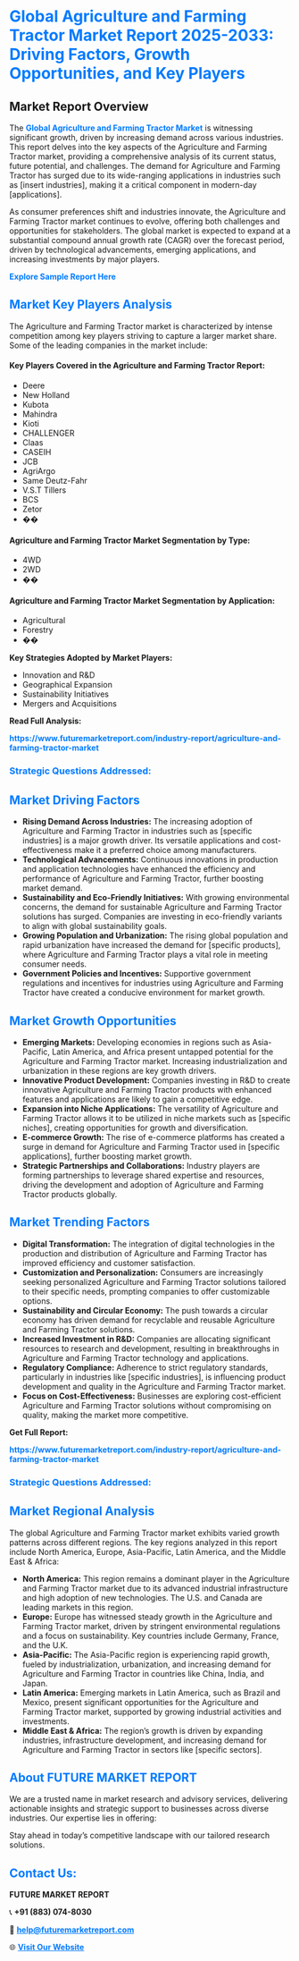 <h1 style="color: #007BFF;">Global Agriculture and Farming Tractor Market Report 2025-2033: Driving Factors, Growth Opportunities, and Key Players</h1>

<section id="overview">
<h2>Market Report Overview</h2>
<p>The <a href="https://www.futuremarketreport.com/industry-report/agriculture-and-farming-tractor-market" style="color: #007BFF; text-decoration: none;"><strong>Global Agriculture and Farming Tractor Market</strong></a> is witnessing significant growth, driven by increasing demand across various industries. This report delves into the key aspects of the Agriculture and Farming Tractor market, providing a comprehensive analysis of its current status, future potential, and challenges. The demand for Agriculture and Farming Tractor has surged due to its wide-ranging applications in industries such as [insert industries], making it a critical component in modern-day [applications].</p>
<p>As consumer preferences shift and industries innovate, the Agriculture and Farming Tractor market continues to evolve, offering both challenges and opportunities for stakeholders. The global market is expected to expand at a substantial compound annual growth rate (CAGR) over the forecast period, driven by technological advancements, emerging applications, and increasing investments by major players.</p>
</section>

<section id="overview">
<p><a href="https://www.futuremarketreport.com/request-sample/reportId=113581" style="color: #007BFF; text-decoration: none;"><strong>Explore Sample Report Here</strong></a></p>
</section>

<section id="key-players">
<h2 style="color: #007BFF;">Market Key Players Analysis</h2>
<p>The Agriculture and Farming Tractor market is characterized by intense competition among key players striving to capture a larger market share. Some of the leading companies in the market include:</p>
<h4>Key Players Covered in the Agriculture and Farming Tractor Report:</h4>
<ul><li>Deere</li><li>New Holland</li><li>Kubota</li><li>Mahindra</li><li>Kioti</li><li>CHALLENGER</li><li>Claas</li><li>CASEIH</li><li>JCB</li><li>AgriArgo</li><li>Same Deutz-Fahr</li><li>V.S.T Tillers</li><li>BCS</li><li>Zetor</li><li>��</li></ul>
<h4>Agriculture and Farming Tractor Market Segmentation by Type:</h4>
<ul><li>4WD</li><li>2WD</li><li>��</li></ul>

<h4>Agriculture and Farming Tractor Market Segmentation by Application:</h4>
<ul><li>Agricultural</li><li>Forestry</li><li>��</li></ul>
<p><strong>Key Strategies Adopted by Market Players:</strong></p>
<ul>
<li>Innovation and R&D</li>
<li>Geographical Expansion</li>
<li>Sustainability Initiatives</li>
<li>Mergers and Acquisitions</li>
</ul>
</section>

<section>
<p><strong>Read Full Analysis: </strong></p><a href="https://www.futuremarketreport.com/industry-report/agriculture-and-farming-tractor-market" style="color: #007BFF; text-decoration: none;"><strong>https://www.futuremarketreport.com/industry-report/agriculture-and-farming-tractor-market</strong></a>
<h3 style="color: #007BFF;">Strategic Questions Addressed:</h3>
</section>

<section id="driving-factors">
<h2 style="color: #007BFF;">Market Driving Factors</h2>
<ul>
<li><strong>Rising Demand Across Industries:</strong> The increasing adoption of Agriculture and Farming Tractor in industries such as [specific industries] is a major growth driver. Its versatile applications and cost-effectiveness make it a preferred choice among manufacturers.</li>
<li><strong>Technological Advancements:</strong> Continuous innovations in production and application technologies have enhanced the efficiency and performance of Agriculture and Farming Tractor, further boosting market demand.</li>
<li><strong>Sustainability and Eco-Friendly Initiatives:</strong> With growing environmental concerns, the demand for sustainable Agriculture and Farming Tractor solutions has surged. Companies are investing in eco-friendly variants to align with global sustainability goals.</li>
<li><strong>Growing Population and Urbanization:</strong> The rising global population and rapid urbanization have increased the demand for [specific products], where Agriculture and Farming Tractor plays a vital role in meeting consumer needs.</li>
<li><strong>Government Policies and Incentives:</strong> Supportive government regulations and incentives for industries using Agriculture and Farming Tractor have created a conducive environment for market growth.</li>
</ul>
</section>

<section id="growth-opportunities">
<h2 style="color: #007BFF;">Market Growth Opportunities</h2>
<ul>
<li><strong>Emerging Markets:</strong> Developing economies in regions such as Asia-Pacific, Latin America, and Africa present untapped potential for the Agriculture and Farming Tractor market. Increasing industrialization and urbanization in these regions are key growth drivers.</li>
<li><strong>Innovative Product Development:</strong> Companies investing in R&D to create innovative Agriculture and Farming Tractor products with enhanced features and applications are likely to gain a competitive edge.</li>
<li><strong>Expansion into Niche Applications:</strong> The versatility of Agriculture and Farming Tractor allows it to be utilized in niche markets such as [specific niches], creating opportunities for growth and diversification.</li>
<li><strong>E-commerce Growth:</strong> The rise of e-commerce platforms has created a surge in demand for Agriculture and Farming Tractor used in [specific applications], further boosting market growth.</li>
<li><strong>Strategic Partnerships and Collaborations:</strong> Industry players are forming partnerships to leverage shared expertise and resources, driving the development and adoption of Agriculture and Farming Tractor products globally.</li>
</ul>
</section>

<section id="trending-factors">
<h2 style="color: #007BFF;">Market Trending Factors</h2>
<ul>
<li><strong>Digital Transformation:</strong> The integration of digital technologies in the production and distribution of Agriculture and Farming Tractor has improved efficiency and customer satisfaction.</li>
<li><strong>Customization and Personalization:</strong> Consumers are increasingly seeking personalized Agriculture and Farming Tractor solutions tailored to their specific needs, prompting companies to offer customizable options.</li>
<li><strong>Sustainability and Circular Economy:</strong> The push towards a circular economy has driven demand for recyclable and reusable Agriculture and Farming Tractor solutions.</li>
<li><strong>Increased Investment in R&D:</strong> Companies are allocating significant resources to research and development, resulting in breakthroughs in Agriculture and Farming Tractor technology and applications.</li>
<li><strong>Regulatory Compliance:</strong> Adherence to strict regulatory standards, particularly in industries like [specific industries], is influencing product development and quality in the Agriculture and Farming Tractor market.</li>
<li><strong>Focus on Cost-Effectiveness:</strong> Businesses are exploring cost-efficient Agriculture and Farming Tractor solutions without compromising on quality, making the market more competitive.</li>
</ul>
</section>

<section>
<p><strong>Get Full Report: </strong></p><a href="https://www.futuremarketreport.com/industry-report/agriculture-and-farming-tractor-market" style="color: #007BFF; text-decoration: none;"><strong>https://www.futuremarketreport.com/industry-report/agriculture-and-farming-tractor-market</strong></a>
<h3 style="color: #007BFF;">Strategic Questions Addressed:</h3>
</section>


<section id="regional-analysis">
<h2 style="color: #007BFF;">Market Regional Analysis</h2>
<p>The global Agriculture and Farming Tractor market exhibits varied growth patterns across different regions. The key regions analyzed in this report include North America, Europe, Asia-Pacific, Latin America, and the Middle East & Africa:</p>
<ul>
<li><strong>North America:</strong> This region remains a dominant player in the Agriculture and Farming Tractor market due to its advanced industrial infrastructure and high adoption of new technologies. The U.S. and Canada are leading markets in this region.</li>
<li><strong>Europe:</strong> Europe has witnessed steady growth in the Agriculture and Farming Tractor market, driven by stringent environmental regulations and a focus on sustainability. Key countries include Germany, France, and the U.K.</li>
<li><strong>Asia-Pacific:</strong> The Asia-Pacific region is experiencing rapid growth, fueled by industrialization, urbanization, and increasing demand for Agriculture and Farming Tractor in countries like China, India, and Japan.</li>
<li><strong>Latin America:</strong> Emerging markets in Latin America, such as Brazil and Mexico, present significant opportunities for the Agriculture and Farming Tractor market, supported by growing industrial activities and investments.</li>
<li><strong>Middle East & Africa:</strong> The region’s growth is driven by expanding industries, infrastructure development, and increasing demand for Agriculture and Farming Tractor in sectors like [specific sectors].</li>
</ul>
</section>

<footer>
<h2 style="color: #007BFF;">About FUTURE MARKET REPORT</h2>
<p>We are a trusted name in market research and advisory services, delivering actionable insights and strategic support to businesses across diverse industries. Our expertise lies in offering:</p>

<p>Stay ahead in today’s competitive landscape with our tailored research solutions.</p>

<h2 style="color: #007BFF;">Contact Us:</h2>
<p><strong>FUTURE MARKET REPORT</strong></p>
<p>📞 <strong>+91 (883) 074-8030</strong></p>
<p>📧 <strong><a href="mailto:help@futuremarketreport.com" style="color: #007BFF;">help@futuremarketreport.com</a></strong></p>
<p>🌐 <strong><a href="https://www.futuremarketreport.com/" style="color: #007BFF;">Visit Our Website</a></strong></p>
</footer>